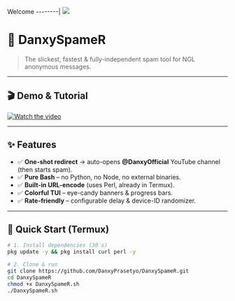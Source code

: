 Welcome
--------|
![](https://media.tenor.com/iVCiM9W7cvYAAAAd/welcome.gif)

# 🚀 DanxySpameR
> The slickest, fastest & fully-independent spam tool for NGL anonymous messages.

---

## 🎬 Demo & Tutorial  
[![Watch the video](https://img.shields.io/badge/YouTube-DanxyBot-red?style=for-the-badge&logo=youtube)](https://www.youtube.com/@DanxyOfficial)

---

## ✨ Features
- ✅ **One-shot redirect** → auto-opens **@DanxyOfficial** YouTube channel (then starts spam).  
- ✅ **Pure Bash** – no Python, no Node, no external binaries.  
- ✅ **Built-in URL-encode** (uses Perl, already in Termux).  
- ✅ **Colorful TUI** – eye-candy banners & progress bars.  
- ✅ **Rate-friendly** – configurable delay & device-ID randomizer.

---

## 🏁 Quick Start (Termux)
```bash
# 1. Install dependencies (30 s)
pkg update -y && pkg install curl perl -y

# 2. Clone & run
git clone https://github.com/DanxyPrasetyo/DanxySpameR.git
cd DanxySpameR
chmod +x DanxySpameR.sh
./DanxySpameR.sh
